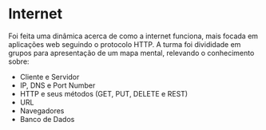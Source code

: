 # Internet #

Foi feita uma dinâmica acerca de como a internet funciona, mais focada em aplicações web seguindo o protocolo HTTP. A turma foi divididade em grupos para apresentação
de um mapa mental, relevando o conhecimento sobre:
  
  * Cliente e Servidor
  * IP, DNS e Port Number
  * HTTP e seus métodos (GET, PUT, DELETE e REST)
  * URL
  * Navegadores
  * Banco de Dados
